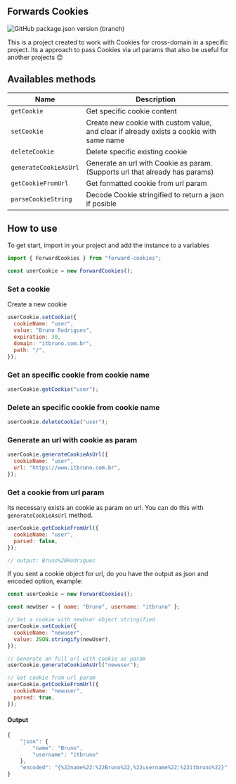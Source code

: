 ## Forwards Cookies

![GitHub package.json version (branch)](https://img.shields.io/github/package-json/v/itbruno/forward-cookies/develop?label=Version&style=for-the-badge)

This is a project created to work with Cookies for cross-domain in a specific project. Its a approach to pass Cookies via url params that also be useful for another projects 😊

## Availables methods

| Name                  | Description                                                                              |
| --------------------- | ---------------------------------------------------------------------------------------- |
| `getCookie`           | Get specific cookie content                                                              |
| `setCookie`           | Create new cookie with custom value, and clear if already exists a cookie with same name |
| `deleteCookie`        | Delete specific existing cookie                                                          |
| `generateCookieAsUrl` | Generate an url with Cookie as param. (Supports url that already has params)             |
| `getCookieFromUrl`    | Get formatted cookie from url param                                                      |
| `parseCookieString`   | Decode Cookie stringified to return a json if posible                                    |

## How to use

To get start, import in your project and add the instance to a variables

```js
import { ForwardCookies } from "forward-cookies";

const userCookie = new ForwardCookies();
```

### Set a cookie

Create a new cookie

```js
userCookie.setCookie({
  cookieName: "user",
  value: "Bruno Rodrigues",
  expiration: 30,
  domain: "itbruno.com.br",
  path: "/",
});
```

### Get an specific cookie from cookie name

```js
userCookie.getCookie("user");
```

### Delete an specific cookie from cookie name

```js
userCookie.deleteCookie("user");
```

### Generate an url with cookie as param

```js
userCookie.generateCookieAsUrl({
  cookieName: "user",
  url: "https://www.itbruno.com.br",
});
```

### Get a cookie from url param

Its necessary exists an cookie as param on url. You can do this with `generateCookieAsUrl` method.

```js
userCookie.getCookieFromUrl({
  cookieName: "user",
  parsed: false,
});

// output: Bruno%20Rodrigues
```

If you sent a cookie object for url, do you have the output as json and encoded option, example:

```js
const userCookie = new ForwardCookies();

const newUser = { name: "Bruno", username: "itbruno" };

// Set a cookie with newUser object stringified
userCookie.setCookie({
  cookieName: "newuser",
  value: JSON.stringify(newUser),
});

// Generate an full url with cookie as param
userCookie.generateCookieAsUrl("newuser");

// Get cookie from url param
userCookie.getCookieFromUrl({
  cookieName: "newuser",
  parsed: true,
});
```

#### Output

```js
{
    "json": {
        "name": "Bruno",
        "username": "itbruno"
    },
    "encoded": "{%22name%22:%22Bruno%22,%22username%22:%22itbruno%22}"
}
```
